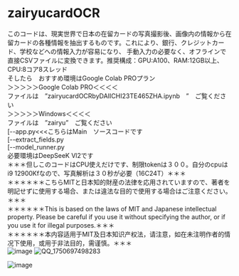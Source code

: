 # zairyucardOCR
このコードは、現実世界で日本の在留カードの写真撮影後、画像内の情報から在留カードの各種情報を抽出するものです。これにより、銀行、クレジットカード、学校などへの情報入力が容易になり、
手動入力の必要なく、オフラインで直接CSVファイルに変換できます。推奨構成：GPU:A100、RAM:12GB以上、CPU:8コア8スレッド<br>
そしたら　おすすめ環境はGoogle Colab PROプラン<br>
＞＞＞＞＞Google Colab PRO＜＜＜＜<br>
ファイルは　”zairyucardOCRbyDAIICHI23TE465ZHA.ipynb　”　ご覧ください<br>
＞＞＞＞＞Windows＜＜＜＜<br>
ファイルは　”zairyu”　ご覧ください<br>
[--app.py<<<こちらはMain　ソースコードです<br>
[--extract_fields.py<br>
[--model_runner.py<br>
必要環境はDeepSeeK Vl2です<br>
＊＊＊但しこのコードはCPU使えだけです、制限tokenは３００。自分のcpuはi9 12900Kfなので、写真解析は３０秒が必要（16C24T）＊＊＊<br>
＊＊＊＊＊＊こちらMITと日本知的財産の法律を応用されていますので、著者を明記せずに使用する場合、または違法な目的で使用する場合はご注意ください。＊＊＊<br>
＊＊＊＊＊＊This is based on the laws of MIT and Japanese intellectual property. Please be careful if you use it without specifying the author, or if you use it for illegal purposes.＊＊＊<br>
＊＊＊＊＊＊本内容适用于MIT及日本知识产权法，请注意，如在未注明作者的情况下使用，或用于非法目的，需谨慎。＊＊＊<br>
![image](https://github.com/user-attachments/assets/56fa4992-2229-4b7a-a489-b9a5cc0e67a7)
![QQ_1750697498283](https://github.com/user-attachments/assets/abc04888-baba-4d46-b5d0-0264b5289811)

![image](https://github.com/user-attachments/assets/39034d26-3b9b-41a6-83f0-0605c3ec302a)

